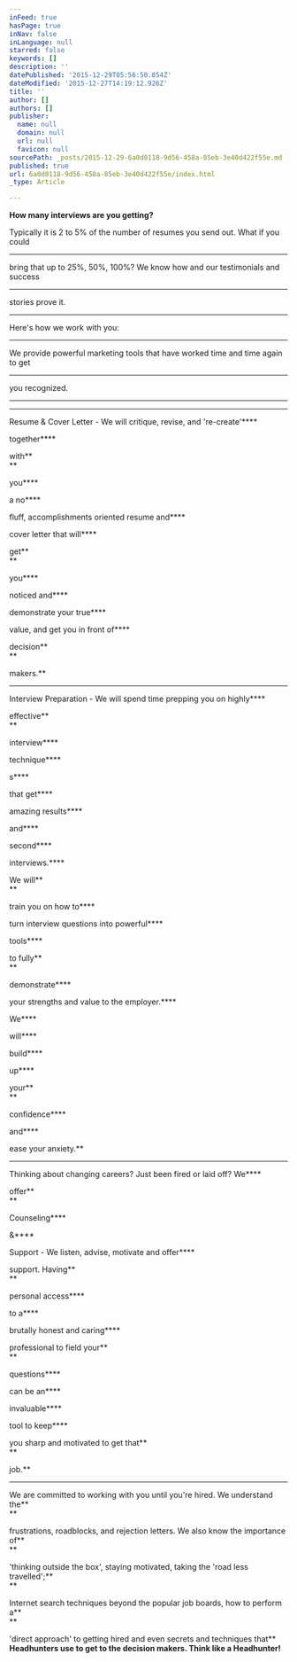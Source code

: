 ```yaml
---
inFeed: true
hasPage: true
inNav: false
inLanguage: null
starred: false
keywords: []
description: ''
datePublished: '2015-12-29T05:56:50.854Z'
dateModified: '2015-12-27T14:19:12.926Z'
title: ''
author: []
authors: []
publisher:
  name: null
  domain: null
  url: null
  favicon: null
sourcePath: _posts/2015-12-29-6a0d0118-9d56-458a-85eb-3e40d422f55e.md
published: true
url: 6a0d0118-9d56-458a-85eb-3e40d422f55e/index.html
_type: Article

---
```

**How many interviews are you getting?**

Typically it is 2 to 5% of the number of resumes you send out.  What if you could

****

bring that up to 25%, 50%, 100%? We know how and our testimonials and success

****

stories prove it.

****

Here's how we work with you:

****

We provide powerful marketing tools that have worked time and time again to get

****

you recognized.

****

* **

Resume & Cover Letter - We will critique, revise, and 're-create'****

together****

with**  
**

you****

a no****

fluff, accomplishments oriented resume and****

cover letter that will****

get**  
**

you****

noticed and****

demonstrate your true****

value, and get you in front of****

decision**  
**

makers.**

* **

Interview Preparation - We will spend time prepping you on highly****

effective**  
**

interview****

technique****

s****

that get****

amazing results****

and****

second****

interviews.****

We will**  
**

train you on how to****

turn interview questions into powerful****

tools****

to fully**  
**

demonstrate****

your strengths and value to the employer.****

We****

will****

build****

up****

your**  
**

confidence****

and****

ease your anxiety.**

* **

Thinking about changing careers? Just been fired or laid off? We****

offer**  
**

Counseling****

&****

Support - We listen, advise, motivate and offer****

support.  Having**  
**

personal access****

to a****

brutally honest and caring****

professional to field your**  
**

questions****

can be an****

invaluable****

tool to keep****

you sharp and motivated to get that**  
**

job.**

* **

We are committed to working with you until you're hired. We understand the**  
**

frustrations, roadblocks, and rejection letters. We also know the importance of**  
**

'thinking outside the box', staying motivated, taking the 'road less travelled';**  
**

Internet search techniques beyond the popular job boards, how to perform a**  
**

'direct approach' to getting hired and even secrets and techniques that**  
**Headhunters use to get to the decision makers. Think like a Headhunter!**